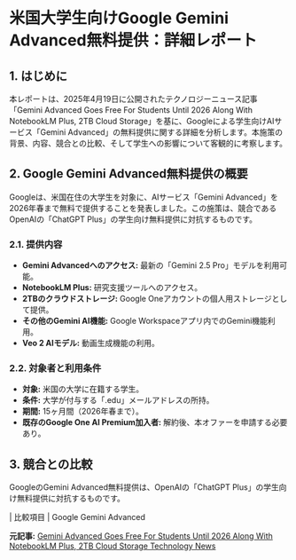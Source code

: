 # 米国大学生向けGoogle Gemini Advanced無料提供：詳細レポート

## 1. はじめに

本レポートは、2025年4月19日に公開されたテクノロジーニュース記事「Gemini Advanced Goes Free For Students Until 2026 Along With NotebookLM Plus, 2TB Cloud Storage」を基に、Googleによる学生向けAIサービス「Gemini Advanced」の無料提供に関する詳細を分析します。本施策の背景、内容、競合との比較、そして学生への影響について客観的に考察します。

## 2. Google Gemini Advanced無料提供の概要

Googleは、米国在住の大学生を対象に、AIサービス「Gemini Advanced」を2026年春まで無料で提供することを発表しました。この施策は、競合であるOpenAIの「ChatGPT Plus」の学生向け無料提供に対抗するものです。

### 2.1. 提供内容

* **Gemini Advancedへのアクセス:** 最新の「Gemini 2.5 Pro」モデルを利用可能。
* **NotebookLM Plus:** 研究支援ツールへのアクセス。
* **2TBのクラウドストレージ:** Google Oneアカウントの個人用ストレージとして提供。
* **その他のGemini AI機能:** Google Workspaceアプリ内でのGemini機能利用。
* **Veo 2 AIモデル:** 動画生成機能の利用。

### 2.2. 対象者と利用条件

* **対象:** 米国の大学に在籍する学生。
* **条件:** 大学が付与する「.edu」メールアドレスの所持。
* **期間:** 15ヶ月間（2026年春まで）。
* **既存のGoogle One AI Premium加入者:** 解約後、本オファーを申請する必要あり。

## 3. 競合との比較

GoogleのGemini Advanced無料提供は、OpenAIの「ChatGPT Plus」の学生向け無料提供に対抗するものです。

| 比較項目 | Google Gemini Advanced 

**元記事:** [Gemini Advanced Goes Free For Students Until 2026 Along With NotebookLM Plus, 2TB Cloud Storage Technology News](https://www.gadgets360.com/ai/news/gemini-advanced-2tb-storage-notebooklm-free-students-offer-8204757)